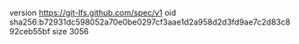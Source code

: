 version https://git-lfs.github.com/spec/v1
oid sha256:b72931dc598052a70e0be0297cf3aae1d2a958d2d3fd9ae7c2d83c892ceb55bf
size 3056
